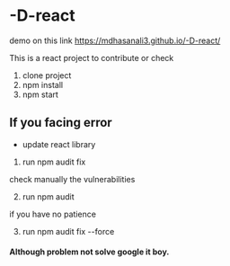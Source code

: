 # -D-react
demo on this link
https://mdhasanali3.github.io/-D-react/

This is a react project to contribute or check
1. clone project
2. npm install
3. npm start

## If you facing error
* update react library
1. run npm audit fix

  check manually the vulnerabilities

2. run npm audit

 if you have no patience 
 
3. run npm audit fix --force 


#### Although problem not solve google it boy.
